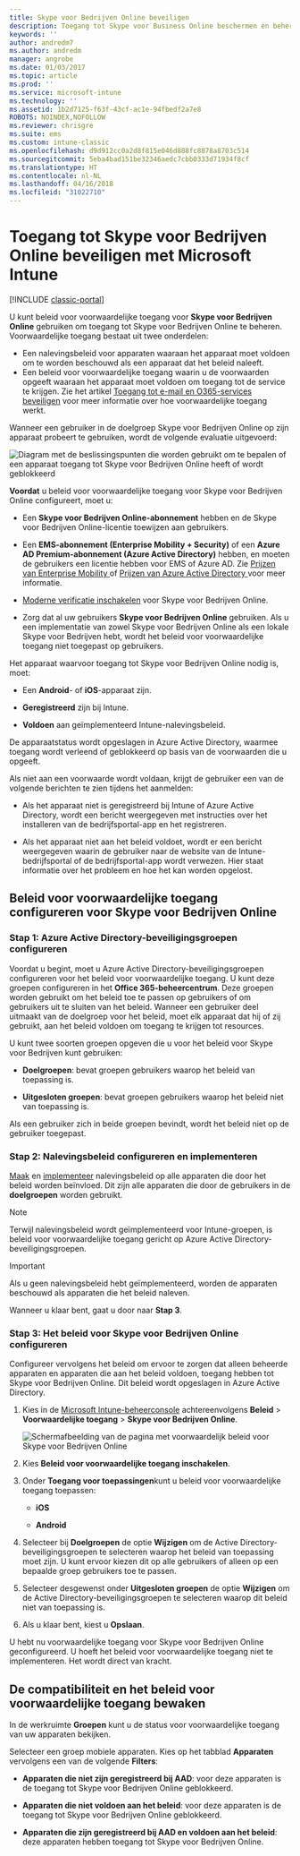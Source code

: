 ```yaml
---
title: Skype voor Bedrijven Online beveiligen
description: Toegang tot Skype voor Business Online beschermen en beheren door gebruik te maken van voorwaardelijke toegang.
keywords: ''
author: andredm7
ms.author: andredm
manager: angrobe
ms.date: 01/03/2017
ms.topic: article
ms.prod: ''
ms.service: microsoft-intune
ms.technology: ''
ms.assetid: 1b2d7125-f63f-43cf-ac1e-94fbedf2a7e8
ROBOTS: NOINDEX,NOFOLLOW
ms.reviewer: chrisgre
ms.suite: ems
ms.custom: intune-classic
ms.openlocfilehash: d9d912cc0a2d8f815e046d888fc8878a8703c514
ms.sourcegitcommit: 5eba4bad151be32346aedc7cbb0333d71934f8cf
ms.translationtype: HT
ms.contentlocale: nl-NL
ms.lasthandoff: 04/16/2018
ms.locfileid: "31022710"
---
```

# <a name="protect-access-to-skype-for-business-online-with-microsoft-intune"></a>Toegang tot Skype voor Bedrijven Online beveiligen met Microsoft Intune

[!INCLUDE [classic-portal](../includes/classic-portal.md)]

U kunt beleid voor voorwaardelijke toegang voor **Skype voor Bedrijven Online** gebruiken om toegang tot Skype voor Bedrijven Online te beheren.
Voorwaardelijke toegang bestaat uit twee onderdelen:
- Een nalevingsbeleid voor apparaten waaraan het apparaat moet voldoen om te worden beschouwd als een apparaat dat het beleid naleeft.
- Een beleid voor voorwaardelijke toegang waarin u de voorwaarden opgeeft waaraan het apparaat moet voldoen om toegang tot de service te krijgen.
Zie het artikel [Toegang tot e-mail en O365-services beveiligen](restrict-access-to-email-and-o365-services-with-microsoft-intune.md) voor meer informatie over hoe voorwaardelijke toegang werkt.

Wanneer een gebruiker in de doelgroep Skype voor Bedrijven Online op zijn apparaat probeert te gebruiken, wordt de volgende evaluatie uitgevoerd:

![Diagram met de beslissingspunten die worden gebruikt om te bepalen of een apparaat toegang tot Skype voor Bedrijven Online heeft of wordt geblokkeerd](../media/ConditionalAccess_SkypeforBusiness.png)

**Voordat** u beleid voor voorwaardelijke toegang voor Skype voor Bedrijven Online configureert, moet u:
- Een **Skype voor Bedrijven Online-abonnement** hebben en de Skype voor Bedrijven Online-licentie toewijzen aan gebruikers.
- Een **EMS-abonnement (Enterprise Mobility + Security)** of een **Azure AD Premium-abonnement (Azure Active Directory)** hebben, en moeten de gebruikers een licentie hebben voor EMS of Azure AD. Zie [Prijzen van Enterprise Mobility ](https://www.microsoft.com/cloud-platform/enterprise-mobility-pricing) of [Prijzen van Azure Active Directory ](https://azure.microsoft.com/pricing/details/active-directory/) voor meer informatie.

-   [Moderne verificatie inschakelen](/intune-classic/deploy-use/restrict-access-to-skype-for-business-online-with-microsoft-intune) voor Skype voor Bedrijven Online.
-  Zorg dat al uw gebruikers **Skype voor Bedrijven Online** gebruiken. Als u een implementatie van zowel Skype voor Bedrijven Online als een lokale Skype voor Bedrijven hebt, wordt het beleid voor voorwaardelijke toegang niet toegepast op gebruikers.

Het apparaat waarvoor toegang tot Skype voor Bedrijven Online nodig is, moet:

-   Een **Android**- of **iOS**-apparaat zijn.

-   **Geregistreerd** zijn bij Intune.

-   **Voldoen** aan geïmplementeerd Intune-nalevingsbeleid.


De apparaatstatus wordt opgeslagen in Azure Active Directory, waarmee toegang wordt verleend of geblokkeerd op basis van de voorwaarden die u opgeeft.

Als niet aan een voorwaarde wordt voldaan, krijgt de gebruiker een van de volgende berichten te zien tijdens het aanmelden:

-   Als het apparaat niet is geregistreerd bij Intune of Azure Active Directory, wordt een bericht weergegeven met instructies over het installeren van de bedrijfsportal-app en het registreren.

-   Als het apparaat niet aan het beleid voldoet, wordt er een bericht weergegeven waarin de gebruiker naar de website van de Intune-bedrijfsportal of de bedrijfsportal-app wordt verwezen. Hier staat informatie over het probleem en hoe het kan worden opgelost.

## <a name="configure-conditional-access-for-skype-for-business-online"></a>Beleid voor voorwaardelijke toegang configureren voor Skype voor Bedrijven Online

### <a name="step-1-configure-azure-active-directory-security-groups"></a>Stap 1: Azure Active Directory-beveiligingsgroepen configureren
Voordat u begint, moet u Azure Active Directory-beveiligingsgroepen configureren voor het beleid voor voorwaardelijke toegang. U kunt deze groepen configureren in het **Office 365-beheercentrum**. Deze groepen worden gebruikt om het beleid toe te passen op gebruikers of om gebruikers uit te sluiten van het beleid. Wanneer een gebruiker deel uitmaakt van de doelgroep voor het beleid, moet elk apparaat dat hij of zij gebruikt, aan het beleid voldoen om toegang te krijgen tot resources.

U kunt twee soorten groepen opgeven die u voor het beleid voor Skype voor Bedrijven kunt gebruiken:

-   **Doelgroepen**: bevat groepen gebruikers waarop het beleid van toepassing is.

-   **Uitgesloten groepen**: bevat groepen gebruikers waarop het beleid niet van toepassing is.

Als een gebruiker zich in beide groepen bevindt, wordt het beleid niet op de gebruiker toegepast.

### <a name="step-2-configure-and-deploy-a-compliance-policy"></a>Stap 2: Nalevingsbeleid configureren en implementeren
[Maak](create-a-device-compliance-policy-in-microsoft-intune.md) en [implementeer](deploy-and-monitor-a-device-compliance-policy-in-microsoft-intune.md) nalevingsbeleid op alle apparaten die door het beleid worden beïnvloed. Dit zijn alle apparaten die door de gebruikers in de **doelgroepen** worden gebruikt.

> [!NOTE]
> Terwijl nalevingsbeleid wordt geïmplementeerd voor Intune-groepen, is beleid voor voorwaardelijke toegang gericht op Azure Active Directory-beveiligingsgroepen.


> [!IMPORTANT]
> Als u geen nalevingsbeleid hebt geïmplementeerd, worden de apparaten beschouwd als apparaten die het beleid naleven.

Wanneer u klaar bent, gaat u door naar **Stap 3**.

### <a name="step-3-configure-the-skype-for-business-online-policy"></a>Stap 3: Het beleid voor Skype voor Bedrijven Online configureren
Configureer vervolgens het beleid om ervoor te zorgen dat alleen beheerde apparaten en apparaten die aan het beleid voldoen, toegang hebben tot Skype voor Bedrijven Online. Dit beleid wordt opgeslagen in Azure Active Directory.

1. Kies in de [Microsoft Intune-beheerconsole](https://manage.microsoft.com) achtereenvolgens **Beleid** > **Voorwaardelijke toegang** > **Skype voor Bedrijven Online**.

   ![Schermafbeelding van de pagina met voorwaardelijk beleid voor Skype voor Bedrijven Online](./media/conditional_access_SFBPolicy.png)

2. Kies **Beleid voor voorwaardelijke toegang inschakelen**.

3. Onder **Toegang voor toepassingen**kunt u beleid voor voorwaardelijke toegang toepassen:

   -   **iOS**

   -   **Android**

4. Selecteer bij **Doelgroepen** de optie **Wijzigen** om de Active Directory-beveiligingsgroepen te selecteren waarop het beleid van toepassing moet zijn. U kunt ervoor kiezen dit op alle gebruikers of alleen op een bepaalde groep gebruikers toe te passen.

5. Selecteer desgewenst onder **Uitgesloten groepen** de optie **Wijzigen** om de Active Directory-beveiligingsgroepen te selecteren waarop dit beleid niet van toepassing is.

6. Als u klaar bent, kiest u **Opslaan**.

U hebt nu voorwaardelijke toegang voor Skype voor Bedrijven Online geconfigureerd. U hoeft het beleid voor voorwaardelijke toegang niet te implementeren. Het wordt direct van kracht.


## <a name="monitor-the-compliance-and-conditional-access-policies"></a>De compatibiliteit en het beleid voor voorwaardelijke toegang bewaken
In de werkruimte **Groepen** kunt u de status voor voorwaardelijke toegang van uw apparaten bekijken.

Selecteer een groep mobiele apparaten. Kies op het tabblad **Apparaten** vervolgens een van de volgende **Filters**:

* **Apparaten die niet zijn geregistreerd bij AAD**: voor deze apparaten is de toegang tot Skype voor Bedrijven Online geblokkeerd.

* **Apparaten die niet voldoen aan het beleid**: voor deze apparaten is de toegang tot Skype voor Bedrijven Online geblokkeerd.

* **Apparaten die zijn geregistreerd bij AAD en voldoen aan het beleid**: deze apparaten hebben toegang tot Skype voor Bedrijven Online.
